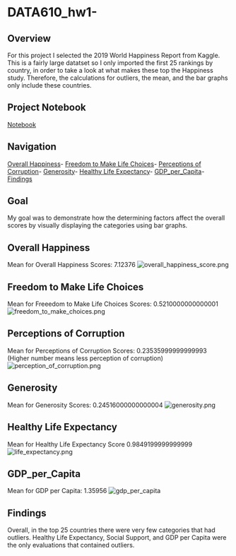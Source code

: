 # DATA610_hw1-
## Overview  
For this project I selected the 2019 World Happiness Report from Kaggle. This is a fairly large datatset so I only imported the first 25 rankings by country, in order to take a look at what makes these top the Happiness study. Therefore, the calculations for outliers, the mean, and the bar graphs only include these countries. 
## Project Notebook
[Notebook](https://github.com/Oliviad27/DATA610_hw1-/blob/master/DATA601_hw1.ipynb)
## Navigation
[Overall Happiness](https://github.com/Oliviad27/DATA610_hw1-#overall-happiness)-
[Freedom to Make Life Choices](https://github.com/Oliviad27/DATA610_hw1-#freedom-to-make-life-choices)-
[Perceptions of Corruption](https://github.com/Oliviad27/DATA610_hw1-#perceptions-of-corruption)-
[Generosity](https://github.com/Oliviad27/DATA610_hw1-#generosity)-
[Healthy Life Expectancy](https://github.com/Oliviad27/DATA610_hw1-#healthy-life-expectancy)-
[GDP_per_Capita](https://github.com/Oliviad27/DATA610_hw1-#gdp_per_capita)-
[Findings](https://github.com/Oliviad27/DATA610_hw1-#findings)
## Goal
My goal was to demonstrate how the determining factors affect the overall scores by visually displaying the categories using bar graphs. 

## Overall Happiness
Mean for Overall Happiness Scores: 7.12376
![overall_happiness_score.png](https://github.com/Oliviad27/DATA610_hw1-/blob/master/overall_happiness_score.png)

## Freedom to Make Life Choices
Mean for Freeedom to Make Life Choices Scores: 0.5210000000000001
![freedom_to_make_choices.png](https://github.com/Oliviad27/DATA610_hw1-/blob/master/freedom_to_make_choices.png)

## Perceptions of Corruption
Mean for Perceptions of Corruption Scores: 0.23535999999999993
(Higher number means less perception of corruption)
![perception_of_corruption.png](https://github.com/Oliviad27/DATA610_hw1-/blob/master/perception_of_corruption.png)

## Generosity
Mean for Generosity Scores: 0.24516000000000004
![generosity.png](https://github.com/Oliviad27/DATA610_hw1-/blob/master/generosity_score.png)

## Healthy Life Expectancy
Mean for Healthy Life Expectancy Score 0.9849199999999999
![life_expectancy.png](https://github.com/Oliviad27/DATA610_hw1-/blob/master/life_expectancy.png)

## GDP_per_Capita
Mean for GDP per Capita: 1.35956
![gdp_per_capita](https://github.com/Oliviad27/DATA610_hw1-/blob/master/gdp_per_capita.png)
## Findings
Overall, in the top 25 countries there were very few categories that had outliers. Healthy Life Expectancy, Social Support, and GDP per Capita were the only evaluations that contained outliers. 
